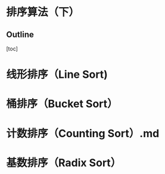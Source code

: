 # 排序算法（下）

## Outline

[toc]

# 线形排序（Line Sort)

# 桶排序（Bucket Sort）

# 计数排序（Counting Sort）.md

#  基数排序（Radix Sort）